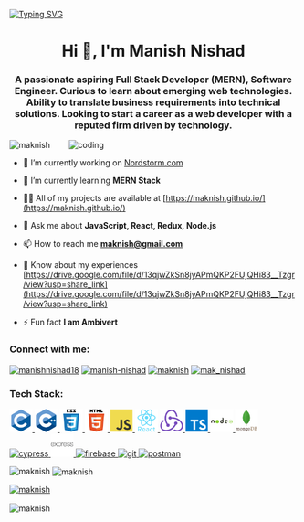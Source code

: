 [![Typing SVG](https://readme-typing-svg.demolab.com?font=Fira+Code&pause=1000&width=435&lines=Full+Stack+Web+Developer;Software+Engineer)](https://git.io/typing-svg)
<h1 align="center">Hi 👋, I'm Manish Nishad</h1>
<h3 align="center">A passionate aspiring Full Stack Developer (MERN), Software Engineer. Curious to learn about emerging web technologies. Ability to translate business requirements into technical solutions. Looking to start a career as a web developer with a reputed firm driven by technology.</h3>

<img align="right" alt="coding" width="400" src="https://vectorified.com/image/vector-gif-5.gif">

<p align="left"> <img src="https://komarev.com/ghpvc/?username=maknish&label=Profile%20views&color=0e75b6&style=flat" alt="maknish" /> </p>

- 🔭 I’m currently working on [Nordstorm.com](https://github.com/MAKNISH/troubled-trousers-6605/tree/main/nordstrom)

- 🌱 I’m currently learning **MERN Stack**

- 👨‍💻 All of my projects are available at [https://maknish.github.io/](https://maknish.github.io/)

- 💬 Ask me about **JavaScript, React, Redux, Node.js**

- 📫 How to reach me **maknish@gmail.com**

- 📄 Know about my experiences [https://drive.google.com/file/d/13qjwZkSn8jyAPmQKP2FUjQHi83__Tzgr/view?usp=share_link](https://drive.google.com/file/d/13qjwZkSn8jyAPmQKP2FUjQHi83__Tzgr/view?usp=share_link)

- ⚡ Fun fact **I am Ambivert**

<h3 align="left">Connect with me:</h3>
<p align="left">
<a href="https://twitter.com/manishnishad18" target="blank"><img align="center" src="https://raw.githubusercontent.com/rahuldkjain/github-profile-readme-generator/master/src/images/icons/Social/twitter.svg" alt="manishnishad18" height="30" width="40" /></a>
<a href="https://linkedin.com/in/manish-nishad" target="blank"><img align="center" src="https://raw.githubusercontent.com/rahuldkjain/github-profile-readme-generator/master/src/images/icons/Social/linked-in-alt.svg" alt="manish-nishad" height="30" width="40" /></a>
<a href="https://codesandbox.com/maknish" target="blank"><img align="center" src="https://raw.githubusercontent.com/rahuldkjain/github-profile-readme-generator/master/src/images/icons/Social/codesandbox.svg" alt="maknish" height="30" width="40" /></a>
<a href="https://instagram.com/mak_nishad" target="blank"><img align="center" src="https://raw.githubusercontent.com/rahuldkjain/github-profile-readme-generator/master/src/images/icons/Social/instagram.svg" alt="mak_nishad" height="30" width="40" /></a>
</p>

<h3 align="left">Tech Stack:</h3>
<p align="left"> 
<a href="https://www.cprogramming.com/" target="_blank" rel="noreferrer"> <img src="https://raw.githubusercontent.com/devicons/devicon/master/icons/c/c-original.svg" alt="c" width="40" height="40"/> </a> 
<a href="https://www.w3schools.com/cpp/" target="_blank" rel="noreferrer"> <img src="https://raw.githubusercontent.com/devicons/devicon/master/icons/cplusplus/cplusplus-original.svg" alt="cplusplus" width="40" height="40"/> </a> 
<a href="https://www.w3schools.com/css/" target="_blank" rel="noreferrer"> <img src="https://raw.githubusercontent.com/devicons/devicon/master/icons/css3/css3-original-wordmark.svg" alt="css3" width="40" height="40"/> </a>  
<a href="https://www.w3.org/html/" target="_blank" rel="noreferrer"> <img src="https://raw.githubusercontent.com/devicons/devicon/master/icons/html5/html5-original-wordmark.svg" alt="html5" width="40" height="40"/> </a> 
<a href="https://developer.mozilla.org/en-US/docs/Web/JavaScript" target="_blank" rel="noreferrer"> <img src="https://raw.githubusercontent.com/devicons/devicon/master/icons/javascript/javascript-original.svg" alt="javascript" width="40" height="40"/> </a>
<a href="https://reactjs.org/" target="_blank" rel="noreferrer"> <img src="https://raw.githubusercontent.com/devicons/devicon/master/icons/react/react-original-wordmark.svg" alt="react" width="40" height="40"/> </a> 
<a href="https://redux.js.org" target="_blank" rel="noreferrer"> <img src="https://raw.githubusercontent.com/devicons/devicon/master/icons/redux/redux-original.svg" alt="redux" width="40" height="40"/> </a>
<a href="https://www.typescriptlang.org/" target="_blank" rel="noreferrer"> <img src="https://raw.githubusercontent.com/devicons/devicon/master/icons/typescript/typescript-original.svg" alt="typescript" width="40" height="40"/> </a>
<a href="https://nodejs.org" target="_blank" rel="noreferrer"> <img src="https://raw.githubusercontent.com/devicons/devicon/master/icons/nodejs/nodejs-original-wordmark.svg" alt="nodejs" width="40" height="40"/> </a> 
<a href="https://www.mongodb.com/" target="_blank" rel="noreferrer"> <img src="https://raw.githubusercontent.com/devicons/devicon/master/icons/mongodb/mongodb-original-wordmark.svg" alt="mongodb" width="40" height="40"/> </a> 
<a href="https://www.cypress.io" target="_blank" rel="noreferrer"> <img src="https://raw.githubusercontent.com/simple-icons/simple-icons/6e46ec1fc23b60c8fd0d2f2ff46db82e16dbd75f/icons/cypress.svg" alt="cypress" width="40" height="40"/> </a> 
<a href="https://expressjs.com" target="_blank" rel="noreferrer"> <img src="https://raw.githubusercontent.com/devicons/devicon/master/icons/express/express-original-wordmark.svg" alt="express" width="40" height="40"/> </a>
<a href="https://firebase.google.com/" target="_blank" rel="noreferrer"> <img src="https://www.vectorlogo.zone/logos/firebase/firebase-icon.svg" alt="firebase" width="40" height="40"/> </a> 
<a href="https://git-scm.com/" target="_blank" rel="noreferrer"> <img src="https://www.vectorlogo.zone/logos/git-scm/git-scm-icon.svg" alt="git" width="40" height="40"/> </a>
<a href="https://postman.com" target="_blank" rel="noreferrer"> <img src="https://www.vectorlogo.zone/logos/getpostman/getpostman-icon.svg" alt="postman" width="40" height="40"/> </a> </p>

<p><img align="left" src="https://github-readme-stats.vercel.app/api/top-langs?username=maknish&show_icons=true&locale=en&layout=compact" alt="maknish" /></p>

<p>&nbsp;<img align="center" src="https://github-readme-stats.vercel.app/api?username=maknish&show_icons=true&locale=en" alt="maknish" /></p>

<p align="left"> <a href="https://github.com/ryo-ma/github-profile-trophy"><img src="https://github-profile-trophy.vercel.app/?username=maknish" alt="maknish" /></a> </p>

<p><img align="center" src="https://github-readme-streak-stats.herokuapp.com/?user=maknish&" alt="maknish" /></p>
